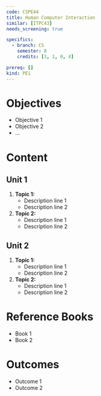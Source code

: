 ```yaml
---
code: CSPE44
title: Human Computer Interaction
similar: [ITPC43]
needs_screening: true

specifics:
  - branch: CS
    semester: 8
    credits: [3, 1, 0, 4]

prereq: []
kind: PE1
---
```


# Objectives

- Objective 1
- Objective 2
- ...

# Content

## Unit 1

1. **Topic 1:**
   - Description line 1
   - Description line 2
2. **Topic 2:**
   - Description line 1
   - Description line 2

## Unit 2

1. **Topic 1:**
   - Description line 1
   - Description line 2
2. **Topic 2:**
   - Description line 1
   - Description line 2

# Reference Books

- Book 1
- Book 2

# Outcomes

- Outcome 1
- Outcome 2
